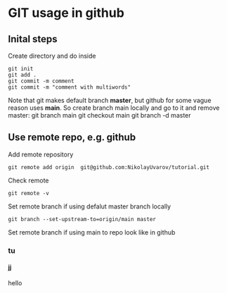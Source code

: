 

# GIT usage in github
## Inital steps
Create directory and do inside

    git init 
    git add . 
    git commit -m comment
    git commit -m "comment with multiwords"

Note that git makes default branch **master**, but github for some vague reason uses **main**.
So create branch main locally and go to it and remove master:
git branch main
git checkout main
git branch -d master






## Use remote repo, e.g. github
Add remote repository

    git remote add origin  git@github.com:NikolayUvarov/tutorial.git

Check remote 

    git remote -v

Set remote branch if using defalut master branch locally

    git branch --set-upstream-to=origin/main master

Set remote branch if using main to repo look like in github







### tu
#### jj

hello


